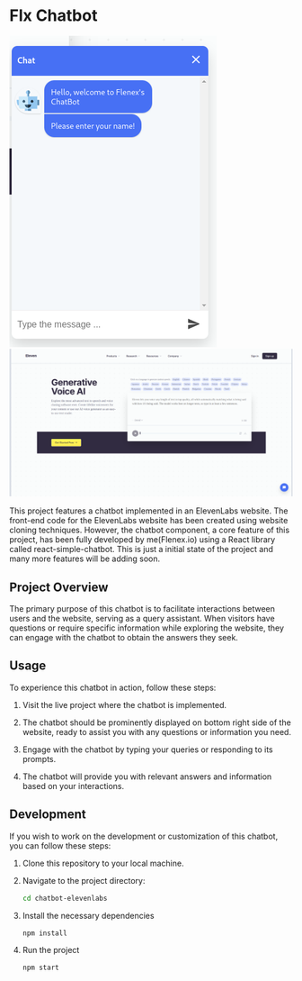 # Flx Chatbot

![Chatbot Preview](./src/images/chatbot.png)
![Chatbot Preview](./src/images/screen.png)

This project features a chatbot implemented in an ElevenLabs website. The front-end code for the ElevenLabs website has been created using website cloning techniques. However, the chatbot component, a core feature of this project, has been fully developed by me(Flenex.io) using a React library called react-simple-chatbot. This is just a initial state of the project and many more features will be adding soon.

## Project Overview

The primary purpose of this chatbot is to facilitate interactions between users and the website, serving as a query assistant. When visitors have questions or require specific information while exploring the website, they can engage with the chatbot to obtain the answers they seek.

## Usage

To experience this chatbot in action, follow these steps:

1. Visit the live project where the chatbot is implemented.

2. The chatbot should be prominently displayed on bottom right side of the website, ready to assist you with any questions or information you need.

3. Engage with the chatbot by typing your queries or responding to its prompts.

4. The chatbot will provide you with relevant answers and information based on your interactions.

## Development

If you wish to work on the development or customization of this chatbot, you can follow these steps:

1. Clone this repository to your local machine.

2. Navigate to the project directory:

   ```bash
   cd chatbot-elevenlabs

   ```

3. Install the necessary dependencies

   ```bash
   npm install

   ```

4. Run the project
   ```bash
   npm start
   ```
